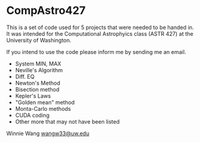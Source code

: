# CompAstro427

This is a set of code used for 5 projects that were needed to be handed in.
It was intended for the Computational Astrophyics class (ASTR 427) at the University of Washington.

If you intend to use the code please inform me by sending me an email. 

- System MIN, MAX
- Neville's Algorithm
- Diff. EQ
- Newton's Method
- Bisection method
- Kepler's Laws
- "Golden mean" method
- Monta-Carlo methods
- CUDA coding
- Other more that may not have been listed

Winnie Wang
wangw33@uw.edu
